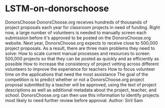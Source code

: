 # LSTM-on-donorschoose

DonorsChoose
DonorsChoose.org receives hundreds of thousands of project proposals each year for classroom projects in need of funding. Right
now, a large number of volunteers is needed to manually screen each submission before it's approved to be posted on the
DonorsChoose.org website.
Next year, DonorsChoose.org expects to receive close to 500,000 project proposals. As a result, there are three main problems they
need to solve:
How to scale current manual processes and resources to screen 500,000 projects so that they can be posted as quickly and
as efficiently as possible
How to increase the consistency of project vetting across different volunteers to improve the experience for teachers
How to focus volunteer time on the applications that need the most assistance
The goal of the competition is to predict whether or not a DonorsChoose.org project proposal submitted by a teacher will be
approved, using the text of project descriptions as well as additional metadata about the project, teacher, and school.
DonorsChoose.org can then use this information to identify projects most likely to need further review before approval.
Author:
Siril Sam
